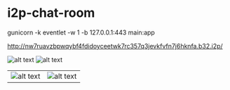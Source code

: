 # i2p-chat-room

gunicorn -k eventlet -w 1 -b 127.0.0.1:443 main:app

http://nw7ruavzbpwqybf4fdidoyceetwk7rc357q3jevkfvfn7j6hknfa.b32.i2p/

![alt text](https://github.com/rgligora/i2p-chat-room-app/blob/main/i2p-home-page.png?raw=true)
![alt text](https://github.com/rgligora/i2p-chat-room-app/blob/main/i2p-chat.png?raw=true)

<table>
  <tr>
    <td><img src="https://github.com/rgligora/i2p-chat-room-app/blob/main/i2p-home-page-mobile.png?raw=true" alt="alt text"></td>
    <td><img src="https://github.com/rgligora/i2p-chat-room-app/blob/main/i2p-chat-mobile.png?raw=true" alt="alt text"></td>
  </tr>
</table>